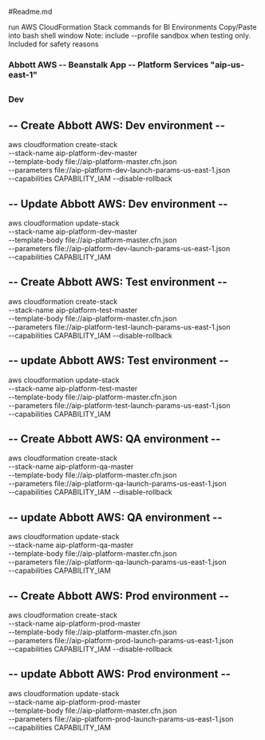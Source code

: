 #Readme.md

run AWS CloudFormation Stack commands for BI Environments
Copy/Paste into bash shell window
Note: include --profile sandbox when testing only. Included for safety reasons




### Abbott AWS -- Beanstalk App -- Platform Services "aip-us-east-1"
##
### Dev
## -- Create Abbott AWS: Dev environment --
aws cloudformation create-stack \
--stack-name aip-platform-dev-master \
--template-body file://aip-platform-master.cfn.json \
--parameters file://aip-platform-dev-launch-params-us-east-1.json \
--capabilities CAPABILITY_IAM --disable-rollback

## -- Update Abbott AWS: Dev environment --
aws cloudformation update-stack \
--stack-name aip-platform-dev-master \
--template-body file://aip-platform-master.cfn.json \
--parameters file://aip-platform-dev-launch-params-us-east-1.json \
--capabilities CAPABILITY_IAM 


## -- Create Abbott AWS: Test environment --
aws cloudformation create-stack \
--stack-name aip-platform-test-master \
--template-body file://aip-platform-master.cfn.json \
--parameters file://aip-platform-test-launch-params-us-east-1.json \
--capabilities CAPABILITY_IAM --disable-rollback


## -- update Abbott AWS: Test environment --
aws cloudformation update-stack \
--stack-name aip-platform-test-master \
--template-body file://aip-platform-master.cfn.json \
--parameters file://aip-platform-test-launch-params-us-east-1.json \
--capabilities CAPABILITY_IAM 


## -- Create Abbott AWS: QA environment --
aws cloudformation create-stack \
--stack-name aip-platform-qa-master \
--template-body file://aip-platform-master.cfn.json \
--parameters file://aip-platform-qa-launch-params-us-east-1.json \
--capabilities CAPABILITY_IAM --disable-rollback


## -- update Abbott AWS: QA environment --
aws cloudformation update-stack \
--stack-name aip-platform-qa-master \
--template-body file://aip-platform-master.cfn.json \
--parameters file://aip-platform-qa-launch-params-us-east-1.json \
--capabilities CAPABILITY_IAM 



## -- Create Abbott AWS: Prod environment --
aws cloudformation create-stack \
--stack-name aip-platform-prod-master \
--template-body file://aip-platform-master.cfn.json \
--parameters file://aip-platform-prod-launch-params-us-east-1.json \
--capabilities CAPABILITY_IAM --disable-rollback


## -- update Abbott AWS: Prod environment --
aws cloudformation update-stack \
--stack-name aip-platform-prod-master \
--template-body file://aip-platform-master.cfn.json \
--parameters file://aip-platform-prod-launch-params-us-east-1.json \
--capabilities CAPABILITY_IAM 





